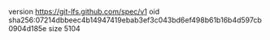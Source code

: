 version https://git-lfs.github.com/spec/v1
oid sha256:07214dbbeec4b14947419ebab3ef3c043bd6ef498b61b16b4d597cb0904d185e
size 5104
